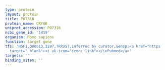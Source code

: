 ```yaml
---
type: protein
layout: protein
title: P07316
protein_name: CRYGB
uniprot_accession: P07316
ncbi_gene_id: '1419'
organism: Homo sapiens
function: target gene
tfs: 'HSF1,Q00613,3297,TRRUST,inferred by curator,&ensp;<a href="https://www.ncbi.nlm.nih.gov/pubmed/?term=19250318%5Buid%5D"
  target="_blank"><i uk-icon="icon: link"></i>Pubmed</a>'
targets: ''
binding_sites: ''
---
```

